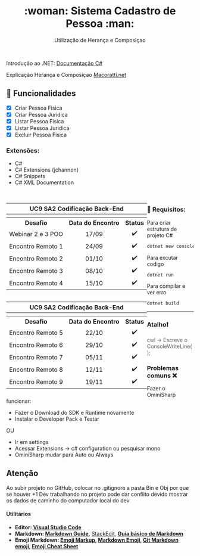 
<h1 align="center">:woman: Sistema Cadastro de Pessoa	:man:
</h1>
<p align="center"> Utilização de Herança e Composiçao</p> 
<br>

Introdução ao .NET: [Documentação C#](https://docs.microsoft.com/pt-br/dotnet/csharp/)

Explicação Herança e Composiçao [Macoratti.net](http://www.macoratti.net/11/05/oop_cph1.htm)

## 🔮 Funcionalidades 

  - [x] Criar Pessoa Fisica
  - [x] Criar Pessoa Juridica
  - [x] Listar Pessoa Fisica
  - [x] Listar Pessoa Juridica
  - [x] Excluir Pessoa Fisica

### Extensões: 

* C#
* C# Extensions (jchannon)
* C# Snippets
* C# XML Documentation

<br>


<div style="float: left">
  <table>
    <tr>
    <th colspan="4">UC9 SA2 Codificação Back-End</th>
  </tr>
  <tr>
    <th colspan="4"></th>
  </tr>
  <tr>
    <th>Desafio</th>
    <th>Data do Encontro</th>
    <th>Status</th>

  </tr>
     <tr>
    <td>Webinar 2 e 3 POO</td>
    <td align="center">17/09</td>
    <td align="center">✔️</td>
  </tr>
  <tr>
    <td>Encontro Remoto 1</td>
    <td align="center">24/09</td>
    <td align="center">✔️</td>
  </tr>
  <tr>
    <td>Encontro Remoto 2</td>
    <td align="center">01/10</td>
    <td align="center">✔️</td>

  </tr>
  <tr>
    <td>Encontro Remoto 3</td>
    <td align="center">08/10</td>
    <td align="center">✔️</td>
 </tr>
  <tr>
    <td>Encontro Remoto 4</td>
    <td align="center">15/10</td>
    <td align="center">✔️</td>
  </tr>
  </table>
</div>
<div style="float: left">
  <table>
     <tr>
    <th colspan="4">UC9 SA2 Codificação Back-End</th>
  </tr>
  <tr>
    <th colspan="4"></th>
  </tr>
  <tr>
    <th>Desafio</th>
    <th>Data do Encontro</th>
    <th>Status</th>

  </tr>
     <tr>
    <td>Encontro Remoto 5</td>
    <td align="center">22/10</td>
    <td align="center">✔️</td>
  </tr>
  <tr>
    <td>Encontro Remoto 6</td>
    <td align="center">29/10</td>
    <td align="center">✔️</td>
  </tr>
  <tr>
    <td>Encontro Remoto 7</td>
    <td align="center">05/11</td>
    <td align="center">✔️</td>
  </tr>
   <tr>
    <td>Encontro Remoto 8</td>
    <td align="center">12/11</td>
    <td align="center">✔️</td>
  </tr>
   <tr>
    <td>Encontro Remoto 9</td>
    <td align="center">19/11</td>
    <td align="center">✔️</td>
  </tr>
  </table>
</div>



### 🔴 Requisitos:

Para criar estrutura de projeto C#
```sh
dotnet new console
```

Para excutar codigo 
```sh
dotnet run
```

Para compilar e ver erro 
```sh
dotnet build
```

<hr>

### Atalho:exclamation:
 >cwl -> Escreve o ConsoleWriteLine();


### Problemas comuns :x:

Fazer o OminiSharp funcionar:

- Fazer o Download do SDK e Runtime novamente
- Instalar o Developer Pack e Testar

OU

- Ir em settings
- Acessar Extensions -> c# configuration ou pesquisar mono
- OminiSharp mudar para Auto ou Always

## Atenção

Ao subir projeto no GitHub, colocar no .gitignore a pasta Bin e Obj por que se houver +1 Dev trabalhando no projeto pode dar conflito devido mostrar os dados de caminho do computador local do dev


#### **Utilitários**

- **Editor: [Visual Studio Code](https://code.visualstudio.com/)**
- **Markdown: [Markdown Guide](https://www.markdownguide.org/basic-syntax/),** [StackEdit](https://stackedit.io/), **[Guia básico de Markdown](https://docs.pipz.com/central-de-ajuda/learning-center/guia-basico-de-markdown#open)**
- **Emoji Markdown: [Emoji Markup](https://github.com/StylishThemes/GitHub-Dark/wiki/Emoji), [Markdown Emoji](https://gist.github.com/rxaviers/7360908), [Git Markdown emoji](https://itinerant.tistory.com/60), [Emoji Cheat Sheet](https://github.com/ikatyang/emoji-cheat-sheet)**

